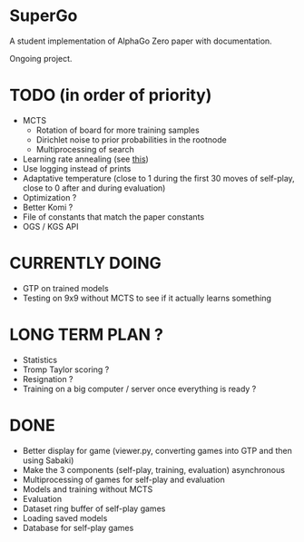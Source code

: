 # SuperGo

A student implementation of AlphaGo Zero paper with documentation.

Ongoing project.

# TODO (in order of priority)

* MCTS
  * Rotation of board for more training samples
  * Dirichlet noise to prior probabilities in the rootnode
  * Multiprocessing of search
* Learning rate annealing (see [this](https://discuss.pytorch.org/t/adaptive-learning-rate/320/26))
* Use logging instead of prints
* Adaptative temperature (close to 1 during the first 30 moves of self-play, close to 0 after and during evaluation)
* Optimization ?
* Better Komi ?
* File of constants that match the paper constants
* OGS / KGS API

# CURRENTLY DOING

* GTP on trained models
* Testing on 9x9 without MCTS to see if it actually learns something

# LONG TERM PLAN ?

* Statistics
* Tromp Taylor scoring ?
* Resignation ?
* Training on a big computer / server once everything is ready ?

# DONE

* Better display for game (viewer.py, converting games into GTP and then using Sabaki)
* Make the 3 components (self-play, training, evaluation) asynchronous
* Multiprocessing of games for self-play and evaluation
* Models and training without MCTS
* Evaluation
* Dataset ring buffer of self-play games
* Loading saved models
* Database for self-play games
